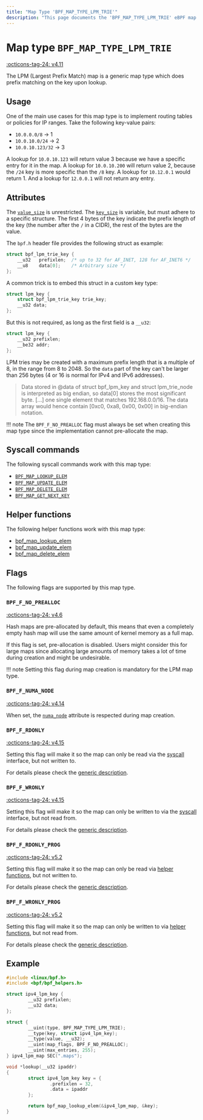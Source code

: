 ```yaml
---
title: "Map Type 'BPF_MAP_TYPE_LPM_TRIE'"
description: "This page documents the 'BPF_MAP_TYPE_LPM_TRIE' eBPF map type, including its definition, usage, program types that can use it, and examples."
---
```

# Map type `BPF_MAP_TYPE_LPM_TRIE`

<!-- [FEATURE_TAG](BPF_MAP_TYPE_LPM_TRIE) -->
[:octicons-tag-24: v4.11](https://github.com/torvalds/linux/commit/b95a5c4db09bc7c253636cb84dc9b12c577fd5a0)
<!-- [/FEATURE_TAG] -->

The LPM (Largest Prefix Match) map is a generic map type which does prefix matching on the key upon lookup.

## Usage

One of the main use cases for this map type is to implement routing tables or policies for IP ranges. Take the following key-value pairs:

* `10.0.0.0/8`     -> 1
* `10.0.10.0/24`   -> 2
* `10.0.10.123/32` -> 3

A lookup for `10.0.10.123` will return value 3 because we have a specific entry for it in the map. A lookup for `10.0.10.200` will return value 2, because the `/24` key is more specific than the `/8` key. A lookup for `10.12.0.1` would return 1. And a lookup for `12.0.0.1` will not return any entry.

## Attributes

The [`value_size`](../syscall/BPF_MAP_CREATE.md#value_size) is unrestricted. The [`key_size`](../syscall/BPF_MAP_CREATE.md#key_size) is variable, but must adhere to a specific structure. The first 4 bytes of the key indicate the prefix length of the key (the number after the `/` in a CIDR), the rest of the bytes are the value.

The `bpf.h` header file provides the following struct as example:

```c
struct bpf_lpm_trie_key {
	__u32	prefixlen;	/* up to 32 for AF_INET, 128 for AF_INET6 */
	__u8	data[0];	/* Arbitrary size */
};
```

A common trick is to embed this struct in a custom key type:

```c
struct lpm_key {
	struct bpf_lpm_trie_key trie_key;
	__u32 data;
};
```

But this is not required, as long as the first field is a `__u32`:

```c
struct lpm_key {
	__u32 prefixlen;
	__be32 addr;
};
```

LPM tries may be created with a maximum prefix length that is a multiple of 8, in the range from 8 to 2048. So the `data` part of the key can't be larger than 256 bytes (4 or 16 is normal for IPv4 and IPv6 addresses).

> Data stored in @data of struct bpf_lpm_key and struct lpm_trie_node is interpreted as big endian, so data[0] stores the most significant byte. [...] one single element that matches 192.168.0.0/16. The data array would hence contain [0xc0, 0xa8, 0x00, 0x00] in big-endian notation.

!!! note
    The `BPF_F_NO_PREALLOC` flag must always be set when creating this map type since the implementation cannot pre-allocate the map.

## Syscall commands

The following syscall commands work with this map type:

* [`BPF_MAP_LOOKUP_ELEM`](../syscall/BPF_MAP_LOOKUP_ELEM.md)
* [`BPF_MAP_UPDATE_ELEM`](../syscall/BPF_MAP_UPDATE_ELEM.md)
* [`BPF_MAP_DELETE_ELEM`](../syscall/BPF_MAP_DELETE_ELEM.md)
* [`BPF_MAP_GET_NEXT_KEY`](../syscall/BPF_MAP_GET_NEXT_KEY.md)

## Helper functions

The following helper functions work with this map type:

<!-- DO NOT EDIT MANUALLY -->
<!-- [MAP_HELPER_FUNC_REF] -->
 * [bpf_map_lookup_elem](../helper-function/bpf_map_lookup_elem.md)
 * [bpf_map_update_elem](../helper-function/bpf_map_update_elem.md)
 * [bpf_map_delete_elem](../helper-function/bpf_map_delete_elem.md)
<!-- [/MAP_HELPER_FUNC_REF] -->

## Flags

The following flags are supported by this map type.

### `BPF_F_NO_PREALLOC`
[:octicons-tag-24: v4.6](https://github.com/torvalds/linux/commit/6c90598174322b8888029e40dd84a4eb01f56afe)

Hash maps are pre-allocated by default, this means that even a completely empty hash map will use the same amount of
kernel memory as a full map. 

If this flag is set, pre-allocation is disabled. Users might consider this for large maps since allocating large amounts of memory takes a lot of time during creation and might be undesirable.

!!! note
    Setting this flag during map creation is mandatory for the LPM map type.

### `BPF_F_NUMA_NODE`

[:octicons-tag-24: v4.14](https://github.com/torvalds/linux/commit/96eabe7a40aa17e613cf3db2c742ee8b1fc764d0)

When set, the [`numa_node`](../syscall/BPF_MAP_CREATE.md#numa_node) attribute is respected during map creation.

### `BPF_F_RDONLY`

[:octicons-tag-24: v4.15](https://github.com/torvalds/linux/commit/6e71b04a82248ccf13a94b85cbc674a9fefe53f5)

Setting this flag will make it so the map can only be read via the [syscall](../syscall/index.md) interface, but not written to.

For details please check the [generic description](../syscall/BPF_MAP_CREATE.md#bpf_f_rdonly).

### `BPF_F_WRONLY`

[:octicons-tag-24: v4.15](https://github.com/torvalds/linux/commit/6e71b04a82248ccf13a94b85cbc674a9fefe53f5)

Setting this flag will make it so the map can only be written to via the [syscall](../syscall/index.md) interface, but not read from.

For details please check the [generic description](../syscall/BPF_MAP_CREATE.md#bpf_f_wronly).

### `BPF_F_RDONLY_PROG`

[:octicons-tag-24: v5.2](https://github.com/torvalds/linux/commit/591fe9888d7809d9ee5c828020b6c6ae27c37229)

Setting this flag will make it so the map can only be read via [helper functions](../helper-function/index.md), but not written to.

For details please check the [generic description](../syscall/BPF_MAP_CREATE.md#bpf_f_rdonly_prog).

<!-- TODO:  -->

### `BPF_F_WRONLY_PROG`

[:octicons-tag-24: v5.2](https://github.com/torvalds/linux/commit/591fe9888d7809d9ee5c828020b6c6ae27c37229)

Setting this flag will make it so the map can only be written to via [helper functions](../helper-function/index.md), but not read from.

For details please check the [generic description](../syscall/BPF_MAP_CREATE.md#bpf_f_wronly_prog).

## Example

```c
#include <linux/bpf.h>
#include <bpf/bpf_helpers.h>

struct ipv4_lpm_key {
        __u32 prefixlen;
        __u32 data;
};

struct {
        __uint(type, BPF_MAP_TYPE_LPM_TRIE);
        __type(key, struct ipv4_lpm_key);
        __type(value, __u32);
        __uint(map_flags, BPF_F_NO_PREALLOC);
        __uint(max_entries, 255);
} ipv4_lpm_map SEC(".maps");

void *lookup(__u32 ipaddr)
{
        struct ipv4_lpm_key key = {
                .prefixlen = 32,
                .data = ipaddr
        };

        return bpf_map_lookup_elem(&ipv4_lpm_map, &key);
}

```
